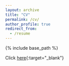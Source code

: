 ```yaml
---
layout: archive
title: "CV"
permalink: /cv/
author_profile: true
redirect_from:
  - /resume
---
```


{% include base_path %}

Click [here](/files/Resume-Rishabh.pdf){:target="\_blank"}

<!-- - [Roku](https://www.roku.com/), New Products Team (August 2022 - Present)

  - Empowered 1,000+ third-party developers to seamlessly [build Roku channels](http://devtools.web.roku.com/) by revamping TestRail API integrations with [3 key features](http://devtools.web.roku.com/#unit-test-framework-tool) to provide high-quality assurance tooling:
    - Automated generation/population of TestRail plans based on executed tests
    - Prettify feature to turn unstructured & incomplete test results into presentable reports
    - Native trawler to identify common failures and retrieve pertinent test execution logs
  - Improved unit testing infrastructure access speeds by 13% by containerizing dependencies using Docker and creating shortcut in internal IDE to provide engineers prompt access of a consistent framework
  - Spearheaded improvements in CI/CD pipeline for new tooling capabilities, saving 8 hours of manual work weekly

- [HubSpot](https://www.hubspot.com/), Cookie Consent Banner Team (August 2021 - December 2021)

  - Designed and shipped 2 core front-end features as part of HubSpot [cookie consent banner](https://knowledge.hubspot.com/privacy-and-consent/customize-your-cookie-tracking-settings-and-consent-banner) to assist businesses in monitoring site cookies, including a company policy form and style customization banner built using React.js and Node.js
  - Enabled real-time cookie classification using AWS S3 Object Lambda to pre-process site cookie data (split training/test data and encode categorical variables) and deploy supervised learning model in production
  - Co-led beta release on 13 customer platforms, syncing weekly to gather feedback and improve product user-friendliness

- [Roku](https://www.roku.com/), New Products Team (June 2021 - August 2021)

  - Improved RokuOS third-party continuous integration pipeline performance by 65% via integrating automated firmware upgrades, dependency reloads, and token re-authorizations in failure handling workflow
  - Scaled test infrastructure to validate HDMI signal operability using a [Roku RESTful API](https://developer.roku.com/docs/developer-program/dev-tools/external-control-api.md), eliminating 32 hours of work monthly

- [Texas Instruments](https://www.ti.com/), Semiconductor Packaging & Tools (June 2021 - August 2021)
  - Built React components and routes for design validation application, achieving a more efficient and user-friendly workflow
  - Created monitoring tool to highlight semiconductor design issues based on customer returns data using SQL and Spotfire
  - Collaborated with cross-functional teams to integrate and sync React components with back-end APIs
    Project

# Education

- B.S. in Mechanical Engineering and Minor in Computer Science, University of Texas at Austin, 2022
- Relevant Coursework: Data Structures, Algorithms, Databases, Data Analytics, Machine Learning, iOS Mobile Computing, Web Development, Dynamic Systems and Controls, Mechatronics, Fluid Mechanics, Thermodynamics, Solids, Numerical Methods, Engineering Statistics, Linear Algebra -->
